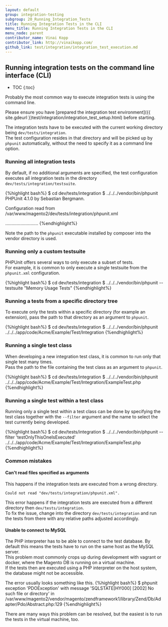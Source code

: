 ```yaml
---
layout: default
group: integration-testing
subgroup: 20_Running_Integration_Tests
title: Running Integration Tests in the CLI
menu_title: Running Integration Tests in the CLI
menu_node: parent
contributor_name: Vinai Kopp
contributor_link: http://vinaikopp.com/
github_link: test/integration/integration_test_execution.md
---
```


## Running integration tests on the command line interface (CLI)

* TOC
{:toc}

Probably the most common way to execute integration tests is using the command line.  

Please ensure you have [prepared the integration test environment]({{ site.gdeurl }}test/integration/integration_test_setup.html) before starting.

The integration tests have to be executed with the current working directory being `dev/tests/integration`.  
The test configuration resides in that directory and will be picked up by `phpunit` automatically, without the need to specify it as a command line option.

### Running all integration tests

By default, if no additional arguments are specified, the test configuration executes all integration tests in the directory `dev/tests/integration/testsuite`.

{%highlight bash%}
$ cd dev/tests/integration
$ ../../../vendor/bin/phpunit
PHPUnit 4.1.0 by Sebastian Bergmann.

Configuration read from /var/www/magento2/dev/tests/integration/phpunit.xml

..........................
{%endhighlight%}

Note the path to the `phpunit` executable installed by composer into the vendor directory is used.

### Running only a custom testsuite

PHPUnit offers several ways to only execute a subset of tests.  
For example, it is common to only execute a single testsuite from the `phpunit.xml` configuration.

{%highlight bash%}
$ cd dev/tests/integration
$ ../../../vendor/bin/phpunit --testsuite "Memory Usage Tests"
{%endhighlight%}

### Running a tests from a specific directory tree

To execute only the tests within a specific directory (for example an extension), pass the path to that directory as an argument to `phpunit`.

{%highlight bash%}
$ cd dev/tests/integration
$ ../../../vendor/bin/phpunit ../../../app/code/Acme/Example/Test/Integration
{%endhighlight%}

### Running a single test class

When developing a new integration test class, it is common to run only that single test many times.  
Pass the path to the file containing the test class as an argument to `phpunit`.

{%highlight bash%}
$ cd dev/tests/integration
$ ../../../vendor/bin/phpunit ../../../app/code/Acme/Example/Test/Integration/ExampleTest.php
{%endhighlight%}

### Running a single test within a test class

Running only a single test within a test class can be done by specifying the test class together with the `--filter` argument and the name to select the test currently being developed.  

{%highlight bash%}
$ cd dev/tests/integration
$ ../../../vendor/bin/phpunit --filter 'testOnlyThisOneIsExecuted' ../../../app/code/Acme/Example/Test/Integration/ExampleTest.php
{%endhighlight%}

### Common mistakes

#### Can't read files specified as arguments

This happens if the integration tests are executed from a wrong directory.  

`Could not read "dev/tests/integration/phpunit.xml".`

This error happens if the integration tests are executed from a different directory then `dev/tests/integration`.  
To fix the issue, change into the directory `dev/tests/integration` and run the tests from there with any relative paths adjusted accordingly.

#### Unable to connect to MySQL

The PHP interpreter has to be able to connect to the test database. By default this means the tests have to run on the same host as the MySQL server.  
This problem most commonly crops up during development with vagrant or docker, where the Magento DB is running on a virtual machine.  
If the tests then are executed using a PHP interpreter on the host system, the database might not be accessible.  

The error usually looks something like this.
{%highlight bash%}
$ phpunit
exception 'PDOException' with message 'SQLSTATE[HY000] [2002] No such file or directory' in /var/www/magento2/vendor/magento/zendframework1/library/Zend/Db/Adapter/Pdo/Abstract.php:129
{%endhighlight%}

There are many ways this problem can be resolved, but the easiest is to run the tests in the virtual machine, too.  

